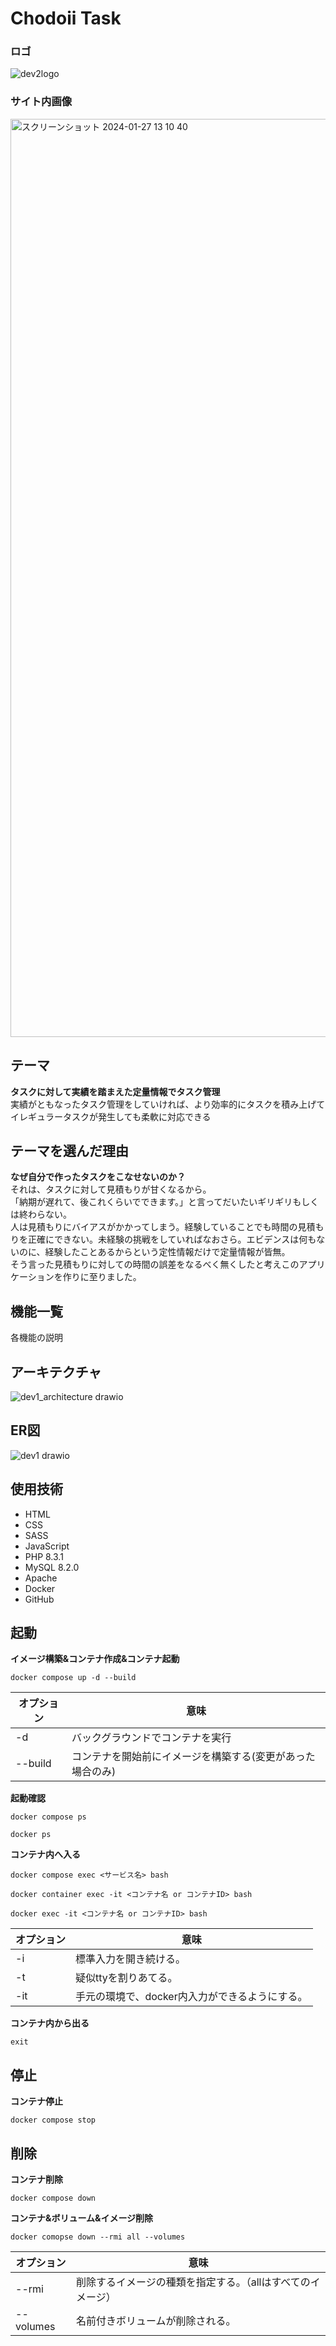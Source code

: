 # Chodoii Task
### ロゴ
![dev2logo](https://github.com/shtk0119/Apprentice_Dev1/assets/119676984/30ab5b10-e50c-438d-838a-492055120c56)

### サイト内画像
<img width="1469" alt="スクリーンショット 2024-01-27 13 10 40" src="https://github.com/shtk0119/Apprentice_Dev1/assets/119676984/e6132c60-d386-41d8-aeb2-c7637c258d8b">

## テーマ
**タスクに対して実績を踏まえた定量情報でタスク管理**  
実績がともなったタスク管理をしていければ、より効率的にタスクを積み上げてイレギュラータスクが発生しても柔軟に対応できる

## テーマを選んだ理由
**なぜ自分で作ったタスクをこなせないのか？**  
それは、タスクに対して見積もりが甘くなるから。  
「納期が遅れて、後これくらいでできます。」と言ってだいたいギリギリもしくは終わらない。  
人は見積もりにバイアスがかかってしまう。経験していることでも時間の見積もりを正確にできない。未経験の挑戦をしていればなおさら。エビデンスは何もないのに、経験したことあるからという定性情報だけで定量情報が皆無。  
そう言った見積もりに対しての時間の誤差をなるべく無くしたと考えこのアプリケーションを作りに至りました。

## 機能一覧
各機能の説明

## アーキテクチャ
![dev1_architecture drawio](https://github.com/shtk0119/Apprentice_Dev1/assets/119676984/42d5b52c-cc02-4c03-9f72-fef201268acb)

## ER図
![dev1 drawio](https://github.com/shtk0119/Apprentice_Dev1/assets/119676984/b890d81b-0306-4ad4-b8ad-76537e7b7cde)

## 使用技術
- HTML
- CSS
- SASS
- JavaScript
- PHP 8.3.1
- MySQL 8.2.0
- Apache
- Docker
- GitHub

## 起動
**イメージ構築&コンテナ作成&コンテナ起動**
```
docker compose up -d --build
```
|オプション|意味|
| ----- | ----- |
|-d     |バックグラウンドでコンテナを実行|
|--build|コンテナを開始前にイメージを構築する(変更があった場合のみ)|

**起動確認**
```
docker compose ps

docker ps
```

**コンテナ内へ入る**
```
docker compose exec <サービス名> bash

docker container exec -it <コンテナ名 or コンテナID> bash

docker exec -it <コンテナ名 or コンテナID> bash
```
|オプション|意味|
| ----- | ----- |
|-i     |標準入力を開き続ける。|
|-t     |疑似ttyを割りあてる。|
|-it    |手元の環境で、docker内入力ができるようにする。|

**コンテナ内から出る**
```
exit
```

## 停止
**コンテナ停止**
```
docker compose stop
```

## 削除
**コンテナ削除**
```
docker compose down
```

**コンテナ&ボリューム&イメージ削除**
```
docker comopse down --rmi all --volumes
```
|オプション|意味|
| ----- | ----- |
|--rmi  |削除するイメージの種類を指定する。（allはすべてのイメージ）|
|--volumes|名前付きボリュームが削除される。|
